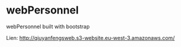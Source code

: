# webPersonnel
webPersonnel built with bootstrap<br>


Lien: http://qiuyanfengsweb.s3-website.eu-west-3.amazonaws.com/
